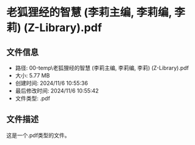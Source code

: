 ﻿# 老狐狸经的智慧 (李莉主编, 李莉编, 李莉) (Z-Library).pdf

## 文件信息
- 路径: 00-temp\老狐狸经的智慧 (李莉主编, 李莉编, 李莉) (Z-Library).pdf
- 大小: 5.77 MB
- 创建时间: 2024/11/6 10:55:36
- 最后修改时间: 2024/11/6 10:55:42
- 文件类型: .pdf

## 文件描述
这是一个.pdf类型的文件。

